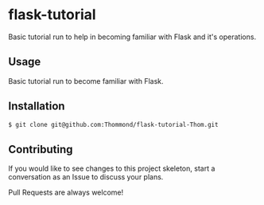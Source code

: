 # flask-tutorial

Basic tutorial run to help in becoming familiar with Flask and it's
operations.

## Usage

Basic tutorial run to become familiar with Flask.

## Installation

```bash
$ git clone git@github.com:Thommond/flask-tutorial-Thom.git

```


## Contributing

If you would like to see changes to this project skeleton, start a conversation as an Issue to discuss your plans.

Pull Requests are always welcome!
